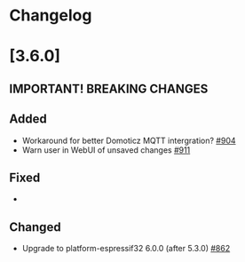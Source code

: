# Changelog

# [3.6.0]

## **IMPORTANT! BREAKING CHANGES**

## Added

- Workaround for better Domoticz MQTT intergration? [#904](https://github.com/emsesp/EMS-ESP32/issues/904)
- Warn user in WebUI of unsaved changes [#911](https://github.com/emsesp/EMS-ESP32/issues/911)

## Fixed

-

## Changed

- Upgrade to platform-espressif32 6.0.0 (after 5.3.0) [#862](https://github.com/emsesp/EMS-ESP32/issues/862)
